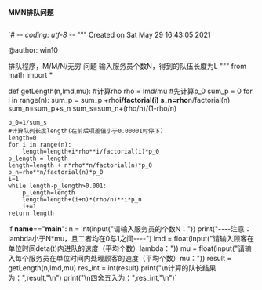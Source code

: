 **MMN排队问题**

```
```

`# -*- coding: utf-8 -*-
"""
Created on Sat May 29 16:43:05 2021

@author: win10

排队程序，M/M/N/无穷 问题
输入服务员个数N，得到的队伍长度为L
"""
from math import *

def getLength(n,lmd,mu):
    #计算rho
    rho = lmd/mu
    #先计算p_0
    sum_p = 0
    for i in range(n):
        sum_p = sum_p +rho**i/factorial(i)
    s_n=rho**n/factorial(n)
    sum_n=sum_p+s_n
    sum_s=sum_n+(rho/n)/(1-rho/n)

    p_0=1/sum_s
    #计算队列长度length(在前后项差值小于0.00001时停下)
    length=0
    for i in range(n):
        length=length+i*rho**i/factorial(i)*p_0
    p_length = length
    length=length + n*rho**n/factorial(n)*p_0
    p_n=rho**n/factorial(n)*p_0
    i=1
    while length-p_length>0.001:
        p_length=length
        length=length+(i+n)*(rho/n)**i*p_n
        i+=1
    return length

if __name__=="__main__":
    n = int(input("请输入服务员的个数N："))
    print("----注意：lambda小于N*mu，且二者均在0与1之间----")
    lmd = float(input("请输入顾客在单位时间deta(t)内进队的速度（平均个数）lambda："))
    mu = float(input("请输入每个服务员在单位时间内处理顾客的速度（平均个数）mu："))
    result = getLength(n,lmd,mu)
    res_int = int(result)
    print("\n计算的队长结果为：",result,"\n")
    print("\n四舍五入为：",res_int,"\n")`

```